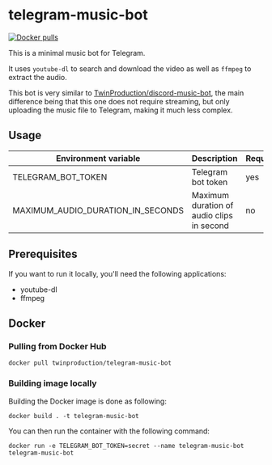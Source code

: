 # telegram-music-bot

[![Docker pulls](https://img.shields.io/docker/pulls/twinproduction/telegram-music-bot)](https://cloud.docker.com/repository/docker/twinproduction/telegram-music-bot)

This is a minimal music bot for Telegram.

It uses `youtube-dl` to search and download the video as well as `ffmpeg` to extract the audio.

This bot is very similar to [TwinProduction/discord-music-bot](https://github.com/TwinProduction/discord-music-bot), 
the main difference being that this one does not require streaming, but only uploading the music file to Telegram, 
making it much less complex.


## Usage

| Environment variable | Description | Required | Default |
| --- | --- | --- | --- |
| TELEGRAM_BOT_TOKEN | Telegram bot token | yes | `""` |
| MAXIMUM_AUDIO_DURATION_IN_SECONDS | Maximum duration of audio clips in second | no | `480` |


## Prerequisites

If you want to run it locally, you'll need the following applications:
- youtube-dl
- ffmpeg


## Docker

### Pulling from Docker Hub

```
docker pull twinproduction/telegram-music-bot
```


### Building image locally

Building the Docker image is done as following:

```
docker build . -t telegram-music-bot
```

You can then run the container with the following command:

```
docker run -e TELEGRAM_BOT_TOKEN=secret --name telegram-music-bot telegram-music-bot
```
